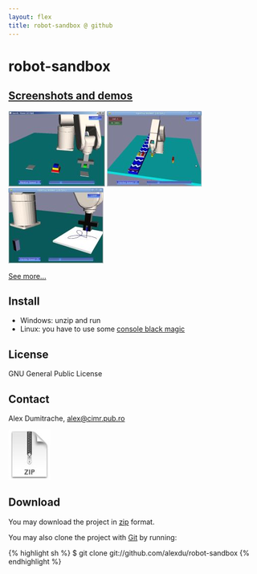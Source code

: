 ```yaml
---
layout: flex
title: robot-sandbox @ github
---
```


robot-sandbox
=============

[Screenshots and demos](demos.html)
-----------------------------------
[belt1]: thumb-conveyor-belt-1.jpg
[belt2]: thumb-conveyor-belt-2.jpg
[draw-rose]: thumb-robot-drawing-rose.jpg
[hanoi]: thumb-hanoi-towers.jpg

[![robot-sandbox screenshot][hanoi]](demos.html)
[![robot-sandbox screenshot][belt1]](demos.html)
[![robot-sandbox screenshot][draw-rose]](demos.html)

[See more...](demos.html)

Install
-------

* Windows: unzip and run
* Linux: you have to use some [console black magic](install.html)


License
-------

GNU General Public License 

Contact
-------

Alex Dumitrache, <alex@cimr.pub.ro>


<div class="download">
  <a href="http://github.com/alexdu/robot-sandbox/zipball/master">
    <img border="0" src="zip.jpg"></a>
</div>

<a name="download"> </a>

Download
--------

You may download the project in [zip](http://github.com/alexdu/robot-sandbox/zipball/master) format.

You may also clone the project with [Git](http://git-scm.com) by running:

{% highlight sh %}
$ git clone git://github.com/alexdu/robot-sandbox
{% endhighlight %}
 
